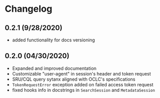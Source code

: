 # Changelog

## 0.2.1 (9/28/2020)

+ added functionality for docs versioning

## 0.2.0 (04/30/2020)

+ Expanded and improved documentation
+ Customizable "user-agent" in session's header and token request
+ SRU/CQL query sytanx aligned with OCLC's specifications
+ `TokenRequestError` exception added on failed access token request
+ fixed hooks info in docstrings in `SearchSession` and `MetadataSession`
